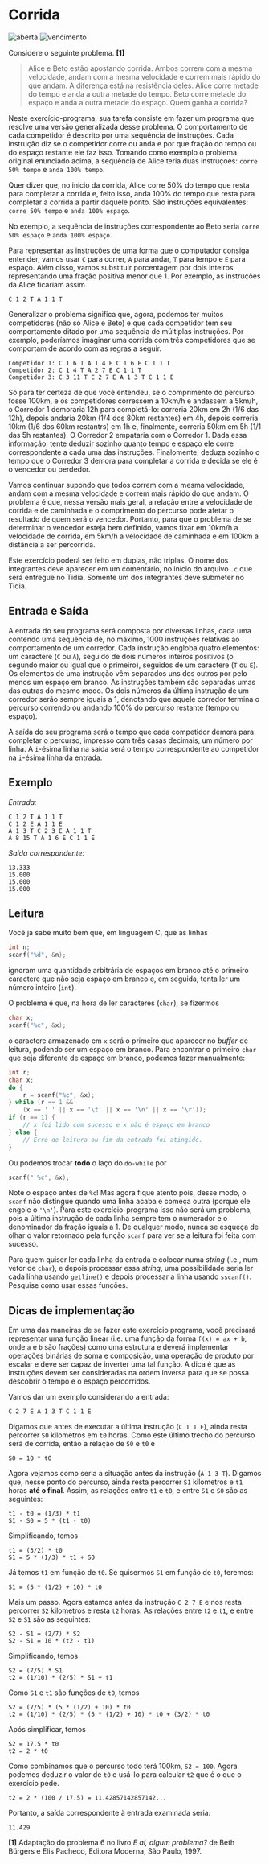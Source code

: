# Corrida
![aberta](https://img.shields.io/badge/aberta-29%2F11%2F2017%2009%3A00-green.svg) ![vencimento](https://img.shields.io/badge/vencimento-15%2F12%2F2017%2023%3A55-red.svg)

Considere o seguinte problema. **[1]**

> Alice e Beto estão apostando corrida. Ambos correm com a mesma velocidade, andam com a mesma velocidade e correm mais rápido do que andam. A diferença está na resistência deles. Alice corre metade do tempo e anda a outra metade do tempo. Beto corre metade do espaço e anda a outra metade do espaço. Quem ganha a corrida?

Neste exercício-programa, sua tarefa consiste em fazer um programa que resolve uma versão generalizada desse problema. O comportamento de cada competidor é descrito por uma sequência de instruções. Cada instrução diz se o competidor corre ou anda e por que fração do tempo ou do espaço restante ele faz isso. Tomando como exemplo o problema original enunciado acima, a sequência de Alice teria duas instruçoes: `corre 50% tempo` e `anda 100% tempo`.

Quer dizer que, no inicio da corrida, Alice corre 50% do tempo que resta para completar a corrida e, feito isso, anda 100% do tempo que resta para completar a corrida a partir daquele ponto. São instruções equivalentes: `corre 50% tempo` e `anda 100% espaço`.

No exemplo, a sequência de instruções correspondente ao Beto seria `corre 50% espaço` e `anda 100% espaço`.

Para representar as instruções de uma forma que o computador consiga entender, vamos usar `C` para correr, `A` para andar, `T` para tempo e `E` para espaço. Além disso, vamos substituir porcentagem por dois inteiros representando uma fração positiva menor que 1. Por exemplo, as instruções da Alice ficariam assim.

    C 1 2 T A 1 1 T

Generalizar o problema significa que, agora, podemos ter muitos competidores (não só Alice e Beto) e que cada competidor tem seu comportamento ditado por uma sequência de múltiplas instruções. Por exemplo, poderíamos imaginar uma corrida com três competidores que se comportam de acordo com as regras a seguir.

    Competidor 1: C 1 6 T A 1 4 E C 1 6 E C 1 1 T
    Competidor 2: C 1 4 T A 2 7 E C 1 1 T
    Competidor 3: C 3 11 T C 2 7 E A 1 3 T C 1 1 E
    
Só para ter certeza de que você entendeu, se o comprimento do percurso fosse 100km, e os competidores corressem a 10km/h e andassem a 5km/h, o Corredor 1 demoraria 12h para completá-lo: correria 20km em 2h (1/6 das 12h), depois andaria 20km (1/4 dos 80km restantes) em 4h, depois correria 10km (1/6 dos 60km restantrs) em 1h e, finalmente, correria 50km em 5h (1/1 das 5h restantes). O Corredor 2 empataria com o Corredor 1. Dada essa informação, tente deduzir sozinho quanto tempo e espaço ele corre correspondente a cada uma das instruções. Finalomente, deduza sozinho o tempo que o Corredor 3 demora para completar a corrida e decida se ele é o vencedor ou perdedor.

Vamos continuar supondo que todos correm com a mesma velocidade, andam com a mesma velocidade e correm mais rápido do que andam. O problema é que, nessa versão mais geral, a relação entre a velocidade de corrida e de caminhada e o comprimento do percurso pode afetar o resultado de quem será o vencedor. Portanto, para que o problema de se determinar o vencedor esteja bem definido, vamos fixar em 10km/h a velocidade de corrida, em 5km/h a velocidade de caminhada e em 100km a distância a ser percorrida.

Este exercício poderá ser feito em duplas, não triplas. O nome dos integrantes deve aparecer em um comentário, no início do arquivo `.c` que será entregue no Tidia. Somente um dos integrantes deve submeter no Tidia.

## Entrada e Saída

A entrada do seu programa será composta por diversas linhas, cada uma contendo uma sequência de, no máximo, 1000 instruções relativas ao comportamento de um corredor. Cada instrução engloba quatro elementos: um caractere (`C` ou `A`), seguido de dois números inteiros positivos (o segundo maior ou igual que o primeiro), seguidos de um caractere (`T` ou `E`). Os elementos de uma instrução vêm separados uns dos outros por pelo menos um espaço em branco. As instruções também são separadas umas das outras do mesmo modo. Os dois números da última instrução de um corredor serão sempre iguais a 1, denotando que aquele corredor termina o percurso correndo ou andando 100% do percurso restante (tempo ou espaço).

A saída do seu programa será o tempo que cada competidor demora para completar o percurso, impresso com três casas decimais, um número por linha. A `i`-ésima linha na saída será o tempo correspondente ao competidor na `i`-ésima linha da entrada.

## Exemplo

*Entrada:*

    C 1 2 T A 1 1 T
    C 1 2 E A 1 1 E
    A 1 3 T C 2 3 E A 1 1 T
    A 8 15 T A 1 6 E C 1 1 E

*Saída correspondente:*

    13.333
    15.000
    15.000
    15.000

## Leitura

Você já sabe muito bem que, em linguagem C, que as linhas

```c
int n;
scanf("%d", &n);
```

ignoram uma quantidade arbitrária de espaços em branco até o primeiro caractere que não seja espaço em branco e, em seguida, tenta ler um número inteiro (`int`).

O problema é que, na hora de ler caracteres (`char`), se fizermos

```c
char x;
scanf("%c", &x);
```

o caractere armazenado em `x` será o primeiro que aparecer no *buffer* de leitura, podendo ser um espaço em branco. Para encontrar o primeiro `char` que seja diferente de espaço em branco, podemos fazer manualmente:

```c
int r;
char x;
do {
    r = scanf("%c", &x);
} while (r == 1 &&
    (x == ' ' || x == '\t' || x == '\n' || x == '\r'));
if (r == 1) {
    // x foi lido com sucesso e x não é espaço em branco
} else {
    // Erro de leitura ou fim da entrada foi atingido.
}
```

Ou podemos trocar **todo** o laço do `do-while` por

```c
scanf(" %c", &x);
```

Note o espaço antes de `%c`! Mas agora fique atento pois, desse modo, o `scanf` não distingue quando uma linha acaba e começa outra (porque ele engole o `'\n'`). Para este exercício-programa isso não será um problema, pois a última instrução de cada linha sempre tem o numerador e o denominador da fração iguais a 1. De qualquer modo, nunca se esqueça de olhar o valor retornado pela função `scanf` para ver se a leitura foi feita com sucesso.

Para quem quiser ler cada linha da entrada e colocar numa *string* (i.e., num vetor de `char`), e depois processar essa *string*, uma possibilidade seria ler cada linha usando `getline()` e depois processar a linha usando `sscanf()`. Pesquise como usar essas funções.

## Dicas de implementação

Em uma das maneiras de se fazer este exercício programa, você precisará representar uma função linear (i.e. uma função da forma `f(x) = ax + b`, onde `a` e `b` são frações) como uma estrutura e deverá implementar operações binárias de soma e composição, uma operação de produto por escalar e deve ser capaz de inverter uma tal função. A dica é que as instruções devem ser consideradas na ordem inversa para que se possa descobrir o tempo e o espaço percorridos.

Vamos dar um exemplo considerando a entrada:

    C 2 7 E A 1 3 T C 1 1 E

Digamos que antes de executar a última instrução (`C 1 1 E`), ainda resta percorrer `S0` kilometros em `t0` horas. Como este último trecho do percurso será de corrida, então a relação de `S0` e `t0` é

    S0 = 10 * t0

Agora vejamos como seria a situação antes da instrução (`A 1 3 T`). Digamos que, nesse ponto do percurso, ainda resta percorrer `S1` kilometros e `t1` horas **até o final**. Assim, as relações entre `t1` e `t0`, e entre `S1` e `S0` são as seguintes:

    t1 - t0 = (1/3) * t1
    S1 - S0 = 5 * (t1 - t0)

Simplificando, temos

    t1 = (3/2) * t0
    S1 = 5 * (1/3) * t1 + S0

Já temos `t1` em função de `t0`. Se quisermos `S1` em função de `t0`, teremos:

    S1 = (5 * (1/2) + 10) * t0

Mais um passo. Agora estamos antes da instrução `C 2 7 E` e nos resta percorrer `S2` kilometros e resta `t2` horas. As relações entre `t2` e `t1`, e entre `S2` e `S1` são as seguintes:

    S2 - S1 = (2/7) * S2
    S2 - S1 = 10 * (t2 - t1)

Simplificando, temos

    S2 = (7/5) * S1
    t2 = (1/10) * (2/5) * S1 + t1

Como `S1` e `t1` são funções de `t0`, temos

    S2 = (7/5) * (5 * (1/2) + 10) * t0
    t2 = (1/10) * (2/5) * (5 * (1/2) + 10) * t0 + (3/2) * t0

Após simplificar, temos

    S2 = 17.5 * t0
    t2 = 2 * t0

Como combinamos que o percurso todo terá 100km, `S2 = 100`. Agora podemos deduzir o valor de `t0` e usá-lo para calcular `t2` que é o que o exercício pede.

    t2 = 2 * (100 / 17.5) = 11.42857142857142...

Portanto, a saída correspondente à entrada examinada seria:

    11.429

**[1]** Adaptação do problema 6 no livro *E aí, algum problema?* de Beth Bürgers e Elis Pacheco, Editora Moderna, São Paulo, 1997.